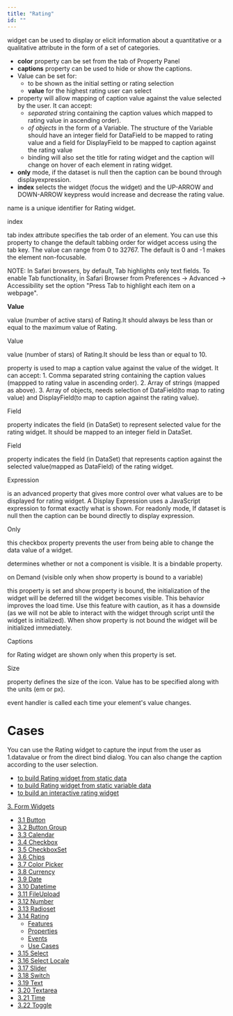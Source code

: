 ```yaml
---
title: "Rating"
id: ""
---
```


widget can be used to display or elicit information about a quantitative or a qualitative attribute in the form of a set of categories.

- **color** property can be set from the tab of Property Panel
- **captions** property can be used to hide or show the captions.
- Value can be set for:
    - to be shown as the initial setting or rating selection
    - **value** for the highest rating user can select
- property will allow mapping of caption value against the value selected by the user. It can accept:
    - _separated_ string containing the caption values which mapped to rating value in ascending order).
    - _of objects_ in the form of a Variable. The structure of the Variable should have an integer field for DataField to be mapped to rating value and a field for DisplayField to be mapped to caption against the rating value
    - binding will also set the title for rating widget and the caption will change on hover of each element in rating widget.
- **only** mode, if the dataset is null then the caption can be bound through displayexpression.
- **index** selects the widget (focus the widget) and the UP-ARROW and DOWN-ARROW keypress would increase and decrease the rating value.

name is a unique identifier for Rating widget.

index

tab index attribute specifies the tab order of an element. You can use this property to change the default tabbing order for widget access using the tab key. The value can range from 0 to 32767. The default is 0 and -1 makes the element non-focusable.

NOTE: In Safari browsers, by default, Tab highlights only text fields. To enable Tab functionality, in Safari Browser from Preferences -> Advanced -> Accessibility set the option "Press Tab to highlight each item on a webpage".

**Value**

value (number of active stars) of Rating.It should always be less than or equal to the maximum value of Rating.

Value

value (number of stars) of Rating.It should be less than or equal to 10.

property is used to map a caption value against the value of the widget. It can accept: 1. Comma separated string containing the caption values (mappped to rating value in ascending order). 2. Array of strings (mapped as above). 3. Array of objects, needs selection of DataField(to map to rating value) and DisplayField(to map to caption against the rating value).

Field

property indicates the field (in DataSet) to represent selected value for the rating widget. It should be mapped to an integer field in DataSet.

Field

property indicates the field (in DataSet) that represents caption against the selected value(mapped as DataField) of the rating widget.

Expression

is an advanced property that gives more control over what values are to be displayed for rating widget. A Display Expression uses a JavaScript expression to format exactly what is shown. For readonly mode, If dataset is null then the caption can be bound directly to display expression.

Only

this checkbox property prevents the user from being able to change the data value of a widget.

determines whether or not a component is visible. It is a bindable property.

on Demand (visible only when show property is bound to a variable)

this property is set and show property is bound, the initialization of the widget will be deferred till the widget becomes visible. This behavior improves the load time. Use this feature with caution, as it has a downside (as we will not be able to interact with the widget through script until the widget is initialized). When show property is not bound the widget will be initialized immediately.

Captions

for Rating widget are shown only when this property is set.

Size

property defines the size of the icon. Value has to be specified along with the units (em or px).

event handler is called each time your element's value changes.

# Cases

You can use the Rating widget to capture the input from the user as 1.datavalue or from the direct bind dialog. You can also change the caption according to the user selection.

- [to build Rating widget from static data](/learn/how-tos/rating-widget-using-static-data/)
- [to build Rating widget from static variable data](/learn/how-tos/rating-widget-using-static-variable/)
- [to build an interactive rating widget](/learn/how-tos/rating-widget-interactive/)

[3\. Form Widgets](/learn/app-development/widgets/widget-library/#form)

- [3.1 Button](/learn/app-development/widgets/form/button/)
- [3.2 Button Group](/learn/app-development/widgets/form/button-group/)
- [3.3 Calendar](/learn/app-development/widgets/form/calendar/)
- [3.4 Checkbox](/learn/app-development/widgets/form/checkbox/)
- [3.5 CheckboxSet](/learn/app-development/widgets/form/checkboxset/)
- [3.6 Chips](/learn/app-development/widgets/form-widgets/chips/)
- [3.7 Color Picker](/learn/app-development/widgets/form/color-picker/)
- [3.8 Currency](/learn/app-development/widgets/form/currency/)
- [3.9 Date](/learn/app-development/widgets/form-widgets/date-time-datetime/)
- [3.10 Datetime](/learn/app-development/widgets/form-widgets/date-time-datetime/)
- [3.11 FileUpload](/learn/app-development/widgets/form/file-upload/)
- [3.12 Number](/learn/app-development/widgets/form-widgets/number/)
- [3.13 Radioset](/learn/app-development/widgets/form/radioset/)
- [3.14 Rating](#)
    - [Features](#features)
    - [Properties](#properties)
    - [Events](#events)
    - [Use Cases](#use-cases)
- [3.15 Select](/learn/app-development/widgets/form/select/)
- [3.16 Select Locale](/learn/app-development/widgets/form/select-locale/)
- [3.17 Slider](/learn/app-development/widgets/form/slider/)
- [3.18 Switch](/learn/app-development/widgets/form/switch/)
- [3.19 Text](/learn/app-development/widgets/form/text/)
- [3.20 Textarea](/learn/app-development/widgets/form/textarea/)
- [3.21 Time](/learn/app-development/widgets/form-widgets/date-time-datetime/)
- [3.22 Toggle](/learn/app-development/widgets/form/toggle/)

